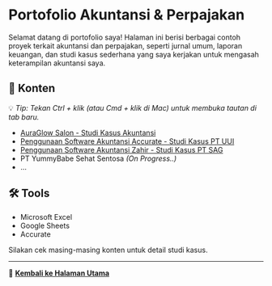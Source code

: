 # Portofolio Akuntansi & Perpajakan

Selamat datang di portofolio saya!
Halaman ini berisi berbagai contoh proyek terkait akuntansi dan perpajakan, seperti jurnal umum, laporan keuangan, dan studi kasus sederhana yang saya kerjakan untuk mengasah keterampilan akuntansi saya.

## 📁 Konten

💡 *Tip: Tekan Ctrl + klik (atau Cmd + klik di Mac) untuk membuka tautan di tab baru.*

- [AuraGlow Salon - Studi Kasus Akuntansi](https://github.com/ninanina19/Akuntansi-Tax-Portofolio/blob/main/AuraGlow%20Salon.md)
- [Penggunaan Software Akuntansi Accurate - Studi Kasus PT UUI](https://github.com/ninanina19/Akuntansi-Tax-Portofolio/blob/main/Accurate-PTUUI.md)
- [Penggunaan Software Akuntansi Zahir - Studi Kasus PT SAG](https://github.com/ninanina19/Akuntansi-Tax-Portofolio/blob/main/Zahir-PTSAG.md) 
- PT YummyBabe Sehat Sentosa *(On Progress..)*
- ...

## 🛠️ Tools
- Microsoft Excel
- Google Sheets
- Accurate

Silakan cek masing-masing konten untuk detail studi kasus.

---

🔗 [**Kembali ke Halaman Utama**](https://github.com/ninanina19)  
